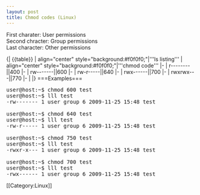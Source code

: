 ```yaml
---
layout: post 
title: Chmod codes (Linux)
---
```


First charater: User permissions<br>
Second chracter: Group permissions<br>
Last character: Other permissions<br>

{| {{table}}
| align="center" style="background:#f0f0f0;"|'''ls listing'''
| align="center" style="background:#f0f0f0;"|'''chmod code'''
|-
| r--------||400
|-
| rw-------||600
|-
| rw-r-----||640
|-
| rwx------||700
|-
| rwxrwx---||770
|-
| 
|}
===Examples===
<pre>
user@host:~$ chmod 600 test
user@host:~$ lll test
-rw------- 1 user group 6 2009-11-25 15:48 test

user@host:~$ chmod 640 test
user@host:~$ lll test
-rw-r----- 1 user group 6 2009-11-25 15:48 test

user@host:~$ chmod 750 test
user@host:~$ lll test
-rwxr-x--- 1 user group 6 2009-11-25 15:48 test

user@host:~$ chmod 700 test
user@host:~$ lll test
-rwx------ 1 user group 6 2009-11-25 15:48 test
</pre>
[[Category:Linux]]
